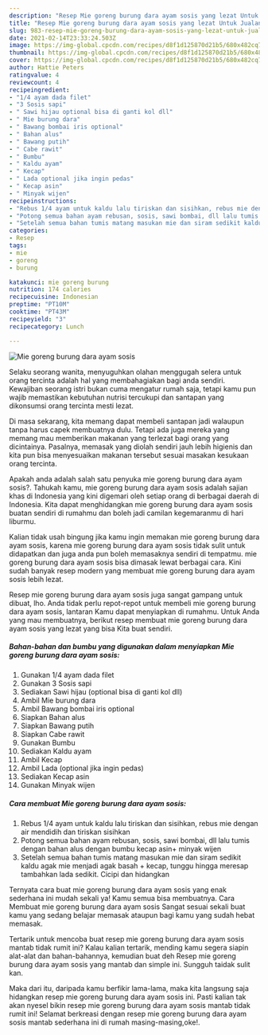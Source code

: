 ```yaml
---
description: "Resep Mie goreng burung dara ayam sosis yang lezat Untuk Jualan"
title: "Resep Mie goreng burung dara ayam sosis yang lezat Untuk Jualan"
slug: 983-resep-mie-goreng-burung-dara-ayam-sosis-yang-lezat-untuk-jualan
date: 2021-02-14T23:33:24.503Z
image: https://img-global.cpcdn.com/recipes/d8f1d125870d21b5/680x482cq70/mie-goreng-burung-dara-ayam-sosis-foto-resep-utama.jpg
thumbnail: https://img-global.cpcdn.com/recipes/d8f1d125870d21b5/680x482cq70/mie-goreng-burung-dara-ayam-sosis-foto-resep-utama.jpg
cover: https://img-global.cpcdn.com/recipes/d8f1d125870d21b5/680x482cq70/mie-goreng-burung-dara-ayam-sosis-foto-resep-utama.jpg
author: Hattie Peters
ratingvalue: 4
reviewcount: 4
recipeingredient:
- "1/4 ayam dada filet"
- "3 Sosis sapi"
- " Sawi hijau optional bisa di ganti kol dll"
- " Mie burung dara"
- " Bawang bombai iris optional"
- " Bahan alus"
- " Bawang putih"
- " Cabe rawit"
- " Bumbu"
- " Kaldu ayam"
- " Kecap"
- " Lada optional jika ingin pedas"
- " Kecap asin"
- " Minyak wijen"
recipeinstructions:
- "Rebus 1/4 ayam untuk kaldu lalu tiriskan dan sisihkan, rebus mie dengan air mendidih dan tiriskan sisihkan"
- "Potong semua bahan ayam rebusan, sosis, sawi bombai, dll lalu tumis dengan bahan alus dengan bumbu kecap asin+ minyak wijen"
- "Setelah semua bahan tumis matang masukan mie dan siram sedikit kaldu agak mie menjadi agak basah + kecap, tunggu hingga meresap tambahkan lada sedikit. Cicipi dan hidangkan"
categories:
- Resep
tags:
- mie
- goreng
- burung

katakunci: mie goreng burung 
nutrition: 174 calories
recipecuisine: Indonesian
preptime: "PT10M"
cooktime: "PT43M"
recipeyield: "3"
recipecategory: Lunch

---
```



![Mie goreng burung dara ayam sosis](https://img-global.cpcdn.com/recipes/d8f1d125870d21b5/680x482cq70/mie-goreng-burung-dara-ayam-sosis-foto-resep-utama.jpg)

Selaku seorang wanita, menyuguhkan olahan menggugah selera untuk orang tercinta adalah hal yang membahagiakan bagi anda sendiri. Kewajiban seorang istri bukan cuma mengatur rumah saja, tetapi kamu pun wajib memastikan kebutuhan nutrisi tercukupi dan santapan yang dikonsumsi orang tercinta mesti lezat.

Di masa  sekarang, kita memang dapat membeli santapan jadi walaupun tanpa harus capek membuatnya dulu. Tetapi ada juga mereka yang memang mau memberikan makanan yang terlezat bagi orang yang dicintainya. Pasalnya, memasak yang diolah sendiri jauh lebih higienis dan kita pun bisa menyesuaikan makanan tersebut sesuai masakan kesukaan orang tercinta. 



Apakah anda adalah salah satu penyuka mie goreng burung dara ayam sosis?. Tahukah kamu, mie goreng burung dara ayam sosis adalah sajian khas di Indonesia yang kini digemari oleh setiap orang di berbagai daerah di Indonesia. Kita dapat menghidangkan mie goreng burung dara ayam sosis buatan sendiri di rumahmu dan boleh jadi camilan kegemaranmu di hari liburmu.

Kalian tidak usah bingung jika kamu ingin memakan mie goreng burung dara ayam sosis, karena mie goreng burung dara ayam sosis tidak sulit untuk didapatkan dan juga anda pun boleh memasaknya sendiri di tempatmu. mie goreng burung dara ayam sosis bisa dimasak lewat berbagai cara. Kini sudah banyak resep modern yang membuat mie goreng burung dara ayam sosis lebih lezat.

Resep mie goreng burung dara ayam sosis juga sangat gampang untuk dibuat, lho. Anda tidak perlu repot-repot untuk membeli mie goreng burung dara ayam sosis, lantaran Kamu dapat menyiapkan di rumahmu. Untuk Anda yang mau membuatnya, berikut resep membuat mie goreng burung dara ayam sosis yang lezat yang bisa Kita buat sendiri.

<!--inarticleads1-->

##### Bahan-bahan dan bumbu yang digunakan dalam menyiapkan Mie goreng burung dara ayam sosis:

1. Gunakan 1/4 ayam dada filet
1. Gunakan 3 Sosis sapi
1. Sediakan  Sawi hijau (optional bisa di ganti kol dll)
1. Ambil  Mie burung dara
1. Ambil  Bawang bombai iris optional
1. Siapkan  Bahan alus
1. Siapkan  Bawang putih
1. Siapkan  Cabe rawit
1. Gunakan  Bumbu
1. Sediakan  Kaldu ayam
1. Ambil  Kecap
1. Ambil  Lada (optional jika ingin pedas)
1. Sediakan  Kecap asin
1. Gunakan  Minyak wijen




<!--inarticleads2-->

##### Cara membuat Mie goreng burung dara ayam sosis:

1. Rebus 1/4 ayam untuk kaldu lalu tiriskan dan sisihkan, rebus mie dengan air mendidih dan tiriskan sisihkan
1. Potong semua bahan ayam rebusan, sosis, sawi bombai, dll lalu tumis dengan bahan alus dengan bumbu kecap asin+ minyak wijen
1. Setelah semua bahan tumis matang masukan mie dan siram sedikit kaldu agak mie menjadi agak basah + kecap, tunggu hingga meresap tambahkan lada sedikit. Cicipi dan hidangkan




Ternyata cara buat mie goreng burung dara ayam sosis yang enak sederhana ini mudah sekali ya! Kamu semua bisa membuatnya. Cara Membuat mie goreng burung dara ayam sosis Sangat sesuai sekali buat kamu yang sedang belajar memasak ataupun bagi kamu yang sudah hebat memasak.

Tertarik untuk mencoba buat resep mie goreng burung dara ayam sosis mantab tidak rumit ini? Kalau kalian tertarik, mending kamu segera siapin alat-alat dan bahan-bahannya, kemudian buat deh Resep mie goreng burung dara ayam sosis yang mantab dan simple ini. Sungguh taidak sulit kan. 

Maka dari itu, daripada kamu berfikir lama-lama, maka kita langsung saja hidangkan resep mie goreng burung dara ayam sosis ini. Pasti kalian tak akan nyesel bikin resep mie goreng burung dara ayam sosis mantab tidak rumit ini! Selamat berkreasi dengan resep mie goreng burung dara ayam sosis mantab sederhana ini di rumah masing-masing,oke!.

